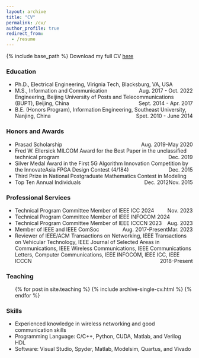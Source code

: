 ```yaml
---
layout: archive
title: "CV"
permalink: /cv/
author_profile: true
redirect_from:
  - /resume
---
```


{% include base_path %}
Download my full CV [here](https://shaoranli.github.io/files/ShaoranLi_CV.pdf)

### Education

* Ph.D., Electrical Engineering, Virignia Tech, Blacksburg, VA, USA <span style="float:right;"> Aug. 2017 - Oct. 2022
* M.S., Information and Communication Engineering, Beijing University of Posts and Telecommunications (BUPT), Beijing, China <span style="float:right;"> Sept. 2014 - Apr. 2017
* B.E. (Honors Program), Information Engineering, Southeast University, Nanjing, China <span style="float:right;"> Spet. 2010 - June 2014


<!-- ### Select Publications

  <ul>{% for post in site.publications %}
    {% include archive-single-cv.html %}
  {% endfor %}</ul> -->
  

### Honors and Awards

* Prasad Scholarship <span style="float:right;"> Aug. 2019-May 2020
* Fred W. Ellersick MILCOM Award for the Best Paper in the unclassified technical program <span style="float:right;"> Dec. 2019
* Silver Medal Award in the First 5G Algorithm Innovation Competition by the InnovateAsia FPGA Design Contest (4/184) <span style="float:right;"> Dec. 2015
* Third Prize in National Postgraduate Mathematics Contest in Modeling <span style="float:right;"> Nov. 2015
* Top Ten Annual Individuals <span style="float:right;"> Dec. 2012
  
### Professional Services

- Technical Program Committee Member of IEEE ICC 2024 <span style="float:right;"> Nov. 2023
- Technical Program Committee Member of IEEE INFOCOM 2024 <span style="float:right;"> Aug. 2023
- Technical Program Committee Member of IEEE ICCCN 2023 <span style="float:right;"> Mar. 2023
- Member of IEEE and IEEE ComSoc <span style="float:right;"> Aug. 2017-Present
- Reviewer of IEEE/ACM Transactions on Networking, IEEE Transactions on Vehicular Technology, IEEE Journal of Selected Areas in Communications, IEEE Wireless Communications, IEEE Communications Letters, Computer Communications, IEEE INFOCOM, IEEE ICC, IEEE ICCCN <span style="float:right;"> 2018-Present


  
### Teaching

  <ul>{% for post in site.teaching %}
    {% include archive-single-cv.html %}
  {% endfor %}</ul>

### Skills

* Experienced knowledge in wireless networking and good communication skills 
* Programming Language: C/C++, Python, CUDA, Matlab, and Verilog HDL
* Software: Visual Studio, Spyder, Matlab, Modelsim, Quartus, and Vivado
